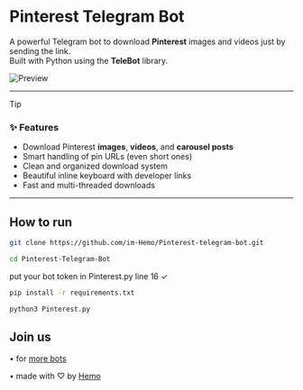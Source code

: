 # Pinterest Telegram Bot

A powerful Telegram bot to download **Pinterest** images and videos just by sending the link.  
Built with Python using the **TeleBot** library.

![Preview](https://i.ibb.co/0yzZHrjc/image.jpg)

---

> [!TIP]
> ### ✨ Features
> - Download Pinterest **images**, **videos**, and **carousel posts**
> - Smart handling of pin URLs (even short ones)
> - Clean and organized download system
> - Beautiful inline keyboard with developer links
> - Fast and multi-threaded downloads
---

## How to run

```bash
git clone https://github.com/im-Hemo/Pinterest-telegram-bot.git
```
```bash
cd Pinterest-Telegram-Bot
```
put your bot token in Pinterest.py line 16 ✓
```bash
pip install -r requirements.txt
```
```bash
python3 Pinterest.py
```


## Join us
• for [more bots ](https://t.me/lmmm5)

• made with ♡ by [Hemo ](https://t.me/x_g_v)
 
